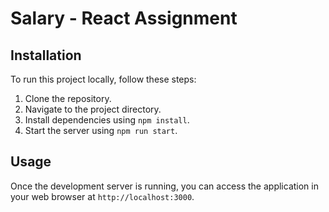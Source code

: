 # Salary - React Assignment

## Installation

To run this project locally, follow these steps:

1. Clone the repository.
2. Navigate to the project directory.
3. Install dependencies using `npm install`.
4. Start the server using `npm run start`.

## Usage

Once the development server is running, you can access the application in your web browser at `http://localhost:3000`.
